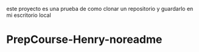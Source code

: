 este proyecto es una prueba de como clonar un repositorio y guardarlo en mi escritorio local
# PrepCourse-Henry-noreadme
